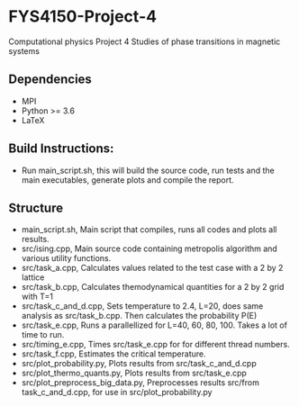 # FYS4150-Project-4
Computational physics Project 4
Studies of phase transitions in magnetic systems

## Dependencies
* MPI
* Python >= 3.6
* LaTeX
&nbsp;

## Build Instructions:
* Run main_script.sh, this will build the source code, run tests and the main executables, generate plots and compile the report.
&nbsp;

## Structure
* main_script.sh, Main script that compiles, runs all codes and plots all results.
* src/ising.cpp, Main source code containing metropolis algorithm and various utility functions.
* src/task_a.cpp, Calculates values related to the test case with a 2 by 2 lattice
* src/task_b.cpp, Calculates themodynamical quantities for a 2 by 2 grid with T=1
* src/task_c_and_d.cpp, Sets temperature to 2.4, L=20, does same analysis as src/task_b.cpp. Then calculates the probability P(E)
* src/task_e.cpp, Runs a parallellized for L=40, 60, 80, 100. Takes a lot of time to run.
* src/timing_e.cpp, Times src/task_e.cpp for for different thread numbers.
* src/task_f.cpp, Estimates the critical temperature.
* src/plot_probability.py, Plots results from src/task_c_and_d.cpp
* src/plot_thermo_quants.py, Plots results from src/task_e.cpp
* src/plot_preprocess_big_data.py, Preprocesses results src/from task_c_and_d.cpp, for use in src/plot_probability.py
&nbsp;
